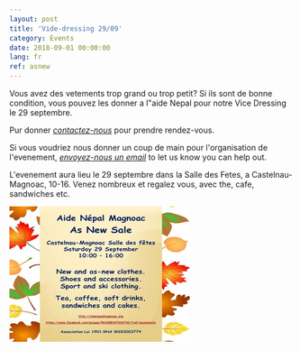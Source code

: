 ```yaml
---
layout: post
title: 'Vide-dressing 29/09'
category: Events
date: 2018-09-01 00:00:00
lang: fr
ref: asnew
---
```


Vous avez des vetements trop grand ou trop petit? Si ils sont de bonne condition, vous pouvez les donner a l"aide Nepal pour notre Vice Dressing le 29 septembre.

Pur donner *[contactez-nous](mailto:aidenepalmagnoac@gmail.com?subject=As-new%20sale%2FVide-dressing)* pour prendre rendez-vous.

Si vous voudriez nous donner un coup de main pour l'organisation de l'evenement,  *[envoyez-nous un email](mailto:aidenepalmagnoac@gmail.com?subject=Je%20veux%20aider!)* to let us know you can help out.

L'evenement aura lieu le 29 septembre dans la Salle des Fetes, a Castelnau-Magnoac, 10-16. Venez nombreux et regalez vous, avec the, cafe, sandwiches etc.

![](/uploads/as-new-sale-with-leaves.jpeg)
